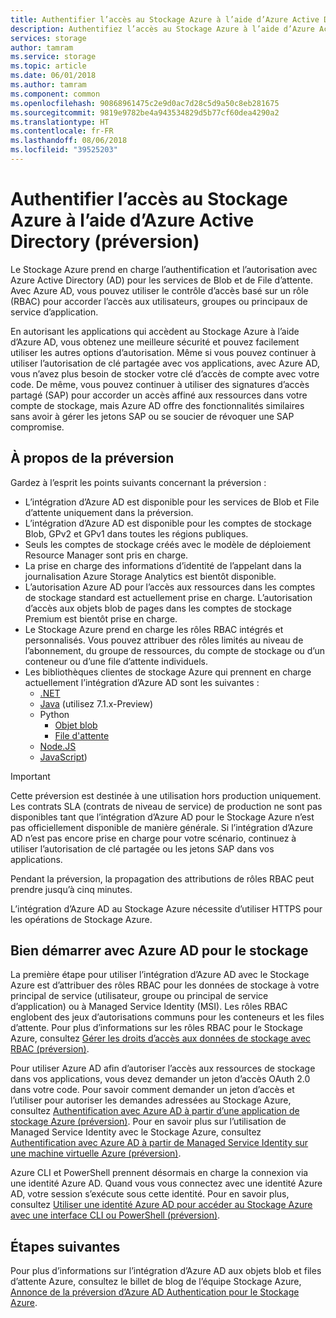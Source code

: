 ```yaml
---
title: Authentifier l’accès au Stockage Azure à l’aide d’Azure Active Directory (préversion) | Microsoft Docs
description: Authentifiez l’accès au Stockage Azure à l’aide d’Azure Active Directory (préversion).
services: storage
author: tamram
ms.service: storage
ms.topic: article
ms.date: 06/01/2018
ms.author: tamram
ms.component: common
ms.openlocfilehash: 90868961475c2e9d0ac7d28c5d9a50c8eb281675
ms.sourcegitcommit: 9819e9782be4a943534829d5b77cf60dea4290a2
ms.translationtype: HT
ms.contentlocale: fr-FR
ms.lasthandoff: 08/06/2018
ms.locfileid: "39525203"
---
```

# <a name="authenticate-access-to-azure-storage-using-azure-active-directory-preview"></a>Authentifier l’accès au Stockage Azure à l’aide d’Azure Active Directory (préversion)

Le Stockage Azure prend en charge l’authentification et l’autorisation avec Azure Active Directory (AD) pour les services de Blob et de File d’attente. Avec Azure AD, vous pouvez utiliser le contrôle d’accès basé sur un rôle (RBAC) pour accorder l’accès aux utilisateurs, groupes ou principaux de service d’application. 

En autorisant les applications qui accèdent au Stockage Azure à l’aide d’Azure AD, vous obtenez une meilleure sécurité et pouvez facilement utiliser les autres options d’autorisation. Même si vous pouvez continuer à utiliser l’autorisation de clé partagée avec vos applications, avec Azure AD, vous n’avez plus besoin de stocker votre clé d’accès de compte avec votre code. De même, vous pouvez continuer à utiliser des signatures d’accès partagé (SAP) pour accorder un accès affiné aux ressources dans votre compte de stockage, mais Azure AD offre des fonctionnalités similaires sans avoir à gérer les jetons SAP ou se soucier de révoquer une SAP compromise.

## <a name="about-the-preview"></a>À propos de la préversion

Gardez à l’esprit les points suivants concernant la préversion :

- L’intégration d’Azure AD est disponible pour les services de Blob et File d’attente uniquement dans la préversion.
- L’intégration d’Azure AD est disponible pour les comptes de stockage Blob, GPv2 et GPv1 dans toutes les régions publiques. 
- Seuls les comptes de stockage créés avec le modèle de déploiement Resource Manager sont pris en charge. 
- La prise en charge des informations d’identité de l’appelant dans la journalisation Azure Storage Analytics est bientôt disponible.
- L’autorisation Azure AD pour l’accès aux ressources dans les comptes de stockage standard est actuellement prise en charge. L’autorisation d’accès aux objets blob de pages dans les comptes de stockage Premium est bientôt prise en charge.
- Le Stockage Azure prend en charge les rôles RBAC intégrés et personnalisés. Vous pouvez attribuer des rôles limités au niveau de l’abonnement, du groupe de ressources, du compte de stockage ou d’un conteneur ou d’une file d’attente individuels.
- Les bibliothèques clientes de stockage Azure qui prennent en charge actuellement l’intégration d’Azure AD sont les suivantes :
    - [.NET](https://www.nuget.org/packages/WindowsAzure.Storage/9.2.0)
    - [Java](http://mvnrepository.com/artifact/com.microsoft.azure/azure-storage) (utilisez 7.1.x-Preview)
    - Python
        - [Objet blob](https://github.com/Azure/azure-storage-python/releases/tag/v1.2.0rc1-blob)
        - [File d'attente](https://github.com/Azure/azure-storage-python/releases/tag/v1.2.0rc1-queue)
    - [Node.JS](https://www.npmjs.com/package/azure-storage)
    - [JavaScript](https://aka.ms/downloadazurestoragejs))

> [!IMPORTANT]
> Cette préversion est destinée à une utilisation hors production uniquement. Les contrats SLA (contrats de niveau de service) de production ne sont pas disponibles tant que l’intégration d’Azure AD pour le Stockage Azure n’est pas officiellement disponible de manière générale. Si l’intégration d’Azure AD n’est pas encore prise en charge pour votre scénario, continuez à utiliser l’autorisation de clé partagée ou les jetons SAP dans vos applications.
>
> Pendant la préversion, la propagation des attributions de rôles RBAC peut prendre jusqu’à cinq minutes.
>
> L’intégration d’Azure AD au Stockage Azure nécessite d’utiliser HTTPS pour les opérations de Stockage Azure.

## <a name="get-started-with-azure-ad-for-storage"></a>Bien démarrer avec Azure AD pour le stockage

La première étape pour utiliser l’intégration d’Azure AD avec le Stockage Azure est d’attribuer des rôles RBAC pour les données de stockage à votre principal de service (utilisateur, groupe ou principal de service d’application) ou à Managed Service Identity (MSI). Les rôles RBAC englobent des jeux d’autorisations communs pour les conteneurs et les files d’attente. Pour plus d’informations sur les rôles RBAC pour le Stockage Azure, consultez [Gérer les droits d’accès aux données de stockage avec RBAC (préversion)](storage-auth-aad-rbac.md).

Pour utiliser Azure AD afin d’autoriser l’accès aux ressources de stockage dans vos applications, vous devez demander un jeton d’accès OAuth 2.0 dans votre code. Pour savoir comment demander un jeton d’accès et l’utiliser pour autoriser les demandes adressées au Stockage Azure, consultez [Authentification avec Azure AD à partir d’une application de stockage Azure (préversion)](storage-auth-aad-app.md). Pour en savoir plus sur l’utilisation de Managed Service Identity avec le Stockage Azure, consultez [Authentification avec Azure AD à partir de Managed Service Identity sur une machine virtuelle Azure (préversion)](storage-auth-aad-msi.md).

Azure CLI et PowerShell prennent désormais en charge la connexion via une identité Azure AD. Quand vous vous connectez avec une identité Azure AD, votre session s’exécute sous cette identité. Pour en savoir plus, consultez [Utiliser une identité Azure AD pour accéder au Stockage Azure avec une interface CLI ou PowerShell (préversion)](storage-auth-aad-script.md).

## <a name="next-steps"></a>Étapes suivantes

Pour plus d’informations sur l’intégration d’Azure AD aux objets blob et files d’attente Azure, consultez le billet de blog de l’équipe Stockage Azure, [Annonce de la préversion d’Azure AD Authentication pour le Stockage Azure](https://azure.microsoft.com/blog/announcing-the-preview-of-aad-authentication-for-storage/).
